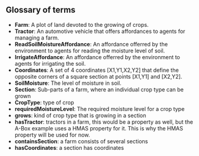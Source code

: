 ## Glossary of terms
- **Farm**: A plot of land devoted to the growing of crops.
- **Tractor**: An automotive vehicle that offers affordances to agents for managing a farm.
- **ReadSoilMoistureAffordance**: An affordance offerred by the environment to agents for reading the moisture level of soil.
- **IrrigateAffordance**: An affordance offerred by the environment to agents for irrigating the soil.
- **Coordinates**: A set of 4 coordinates [X1,Y1,X2,Y2] that define the opposite corners of a square section at points [X1,Y1] and [X2,Y2].
- **SoilMoisture**: The level of moisture in soil.
- **Section**: Sub-parts of a farm, where an individual crop type can be grown
- **CropType**: type of crop
- **requiredMoistureLevel**: The required moisture level for a crop type
- **grows**: kind of crop type that is growing in a section
- **hasTractor**: tractors in a farm, this would be a property as well, but the A-Box example uses a HMAS property for it. This is why the HMAS property will be used for now.
- **containsSection**: a farm consists of several sections
- **hasCoordinates**: a section has coordinates